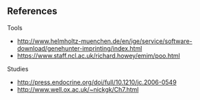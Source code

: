 ## References

Tools

* http://www.helmholtz-muenchen.de/en/ige/service/software-download/genehunter-imprinting/index.html
* https://www.staff.ncl.ac.uk/richard.howey/emim/poo.html

Studies

* http://press.endocrine.org/doi/full/10.1210/jc.2006-0549
* http://www.well.ox.ac.uk/~nickgk/Ch7.html
